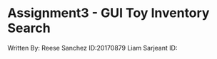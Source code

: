 # Assignment3 - GUI Toy Inventory Search

Written By:
Reese Sanchez  ID:20170879
Liam Sarjeant  ID:
